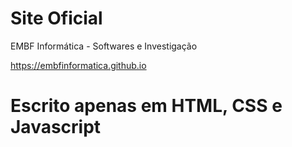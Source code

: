 # Site Oficial
EMBF Informática - Softwares e Investigação

https://embfinformatica.github.io

# Escrito apenas em HTML, CSS e Javascript